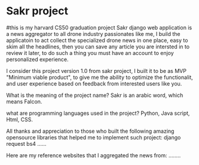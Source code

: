 # Sakr project
#this is my harvard CS50 graduation project
Sakr django web application is a news aggregator to all drone industry passionates like me, 
I build the applicatoin to act collect the specialized drone news in one place, easy to skim all the headlines, 
then you can save any article you are intersted in to review it later, to do such a thing you must have an account to 
enjoy personalized experience. 

I consider this project version 1.0 from sakr project, I built it to be as MVP "Minimum viable product", to give me the ability to optimize the functionalit, 
and user experience based on feedback from interested users like you.

What is the meaning of the project name?
Sakr is an arabic word, which means Falcon.

what are programming languages used in the project?
Python, Java script, Html, CSS.

All thanks and appreciation to those who built the following amazing opensource libraries that helped me to implement such project:
django
request
bs4
......

Here are my reference websites that I aggregated the news from:
........

